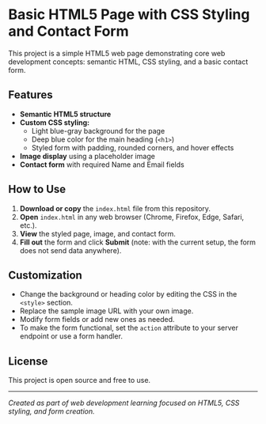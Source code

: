 # Basic HTML5 Page with CSS Styling and Contact Form

This project is a simple HTML5 web page demonstrating core web development concepts: semantic HTML, CSS styling, and a basic contact form.

## Features

- **Semantic HTML5 structure**
- **Custom CSS styling:**
  - Light blue-gray background for the page
  - Deep blue color for the main heading (`<h1>`)
  - Styled form with padding, rounded corners, and hover effects
- **Image display** using a placeholder image
- **Contact form** with required Name and Email fields

## How to Use

1. **Download or copy** the `index.html` file from this repository.
2. **Open** `index.html` in any web browser (Chrome, Firefox, Edge, Safari, etc.).
3. **View** the styled page, image, and contact form.
4. **Fill out** the form and click **Submit** (note: with the current setup, the form does not send data anywhere).

## Customization

- Change the background or heading color by editing the CSS in the `<style>` section.
- Replace the sample image URL with your own image.
- Modify form fields or add new ones as needed.
- To make the form functional, set the `action` attribute to your server endpoint or use a form handler.

## License

This project is open source and free to use.

---

*Created as part of web development learning focused on HTML5, CSS styling, and form creation.*
